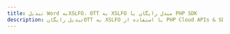 ---title: تبدیل Word بهXSLFO، OTT به XSLFO مبدل رایگان یا PHP SDKdescription: تبدیل رایگانOTT به XSLFO با استفاده از PHP Cloud APIs & SDK. همچنین اسناد Microsoft Word و OpenOffice را در Cloud ایجاد، ویرایش و رندر کنید.---